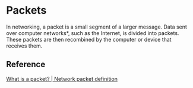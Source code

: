# Packets

In networking, a packet is a small segment of a larger message. Data sent over computer networks\*, such as the Internet, is divided into packets. These packets are then recombined by the computer or device that receives them.

## Reference

[What is a packet? | Network packet definition](https://www.cloudflare.com/learning/network-layer/what-is-a-packet/)
